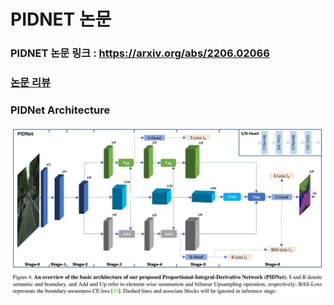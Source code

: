 # PIDNET 논문  
### PIDNET 논문 링크 : https://arxiv.org/abs/2206.02066  
### [논문 리뷰](/pidnet_paper_review.ipynb)
### PIDNet Architecture  
<img src = "https://github.com/Sangh0/Segmentation/blob/main/PIDNet/figure/figure4.JPG?raw=true">